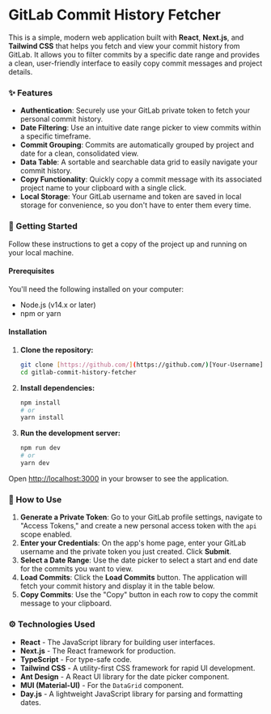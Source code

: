 # GitLab Commit History Fetcher

This is a simple, modern web application built with **React**, **Next.js**, and **Tailwind CSS** that helps you fetch and view your commit history from GitLab. It allows you to filter commits by a specific date range and provides a clean, user-friendly interface to easily copy commit messages and project details.

### ✨ Features

* **Authentication**: Securely use your GitLab private token to fetch your personal commit history.
* **Date Filtering**: Use an intuitive date range picker to view commits within a specific timeframe.
* **Commit Grouping**: Commits are automatically grouped by project and date for a clean, consolidated view.
* **Data Table**: A sortable and searchable data grid to easily navigate your commit history.
* **Copy Functionality**: Quickly copy a commit message with its associated project name to your clipboard with a single click.
* **Local Storage**: Your GitLab username and token are saved in local storage for convenience, so you don't have to enter them every time.

### 🚀 Getting Started

Follow these instructions to get a copy of the project up and running on your local machine.

#### Prerequisites

You'll need the following installed on your computer:

* Node.js (v14.x or later)
* npm or yarn

#### Installation

1.  **Clone the repository:**
    ```bash
    git clone [https://github.com/](https://github.com/)[Your-Username]/gitlab-commit-history-fetcher.git
    cd gitlab-commit-history-fetcher
    ```

2.  **Install dependencies:**
    ```bash
    npm install
    # or
    yarn install
    ```

3.  **Run the development server:**
    ```bash
    npm run dev
    # or
    yarn dev
    ```

Open [http://localhost:3000](http://localhost:3000) in your browser to see the application.

### 🔑 How to Use

1.  **Generate a Private Token**: Go to your GitLab profile settings, navigate to "Access Tokens," and create a new personal access token with the `api` scope enabled.
2.  **Enter your Credentials**: On the app's home page, enter your GitLab username and the private token you just created. Click **Submit**.
3.  **Select a Date Range**: Use the date picker to select a start and end date for the commits you want to view.
4.  **Load Commits**: Click the **Load Commits** button. The application will fetch your commit history and display it in the table below.
5.  **Copy Commits**: Use the "Copy" button in each row to copy the commit message to your clipboard.

### ⚙️ Technologies Used

* **React** - The JavaScript library for building user interfaces.
* **Next.js** - The React framework for production.
* **TypeScript** - For type-safe code.
* **Tailwind CSS** - A utility-first CSS framework for rapid UI development.
* **Ant Design** - A React UI library for the date picker component.
* **MUI (Material-UI)** - For the `DataGrid` component.
* **Day.js** - A lightweight JavaScript library for parsing and formatting dates.